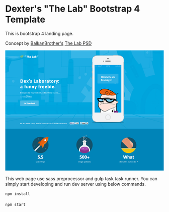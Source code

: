 # Dexter's "The Lab" Bootstrap 4 Template

This is bootstrap 4 landing page.

Concept by [BalkanBrother's](https://dribbble.com/BalkanBrothers) [The Lab PSD](https://dribbble.com/shots/1330023-Dexter-s-The-Lab-Website-Design-Freebie-PSD)

![Dexters Lab](/screenshot/screenshot.png?raw=true)

This web page use sass preprocessor and gulp task task runner.
You can simply start developing and run dev server using below commands.

```bash
npm install

npm start
```

